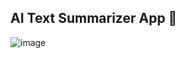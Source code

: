 AI Text Summarizer App 🤖
---

![image](https://github.com/Kunal-Khairnar-05/AI_Text_Summarizer/assets/95234444/ff549895-3400-48b6-ab36-7ccc363628b4)
